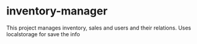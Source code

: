 # inventory-manager
This project manages inventory, sales and users and their relations. Uses localstorage for save the info
